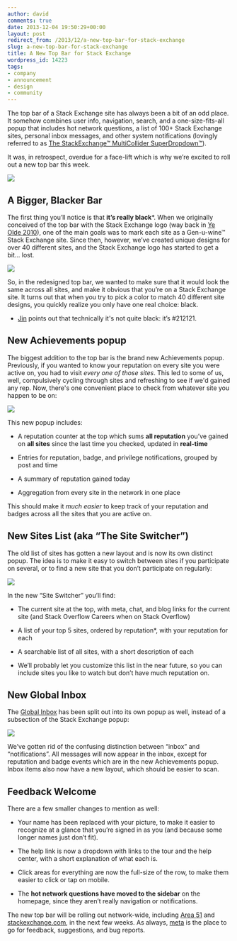 ```yaml
---
author: david
comments: true
date: 2013-12-04 19:50:29+00:00
layout: post
redirect_from: /2013/12/a-new-top-bar-for-stack-exchange
slug: a-new-top-bar-for-stack-exchange
title: A New Top Bar for Stack Exchange
wordpress_id: 14223
tags:
- company
- announcement
- design
- community
---
```


The top bar of a Stack Exchange site has always been a bit of an odd place. It somehow combines user info, navigation, search, and a one-size-fits-all popup that includes hot network questions, a list of 100+ Stack Exchange sites, personal inbox messages, and other system notifications (lovingly referred to as [The StackExchange™ MultiCollider SuperDropdown™](http://meta.stackoverflow.com/search?q=StackExchange%E2%84%A2+MultiCollider+SuperDropdown%E2%84%A2)).





It was, in retrospect, overdue for a face-lift which is why we’re excited to roll out a new top bar this week.





[![](http://i.stack.imgur.com/8tGcN.png)](http://i.stack.imgur.com/ZXNdN.png)





## A Bigger, Blacker Bar





The first thing you’ll notice is that **it’s really black***. When we originally conceived of the top bar with the Stack Exchange logo (way back in [Ye Olde 2010](http://blog.stackoverflow.com/2010/08/network-central-stackexchange-com/)), one of the main goals was to mark each site as a Gen-u-wine™ Stack Exchange site. Since then, however, we’ve created unique designs for over 40 different sites, and the Stack Exchange logo has started to get a bit... lost.





[![](http://i.stack.imgur.com/XjSC7.png)](http://i.stack.imgur.com/XjSC7.png)





So, in the redesigned top bar, we wanted to make sure that it would look the same across all sites, and make it obvious that you’re on a Stack Exchange site. It turns out that when you try to pick a color to match 40 different site designs, you quickly realize you only have one real choice: black.





* [Jin](http://graphicdesign.stackexchange.com/users/3/jin) points out that technically it's not quite black: it’s #212121.





## New Achievements popup





The biggest addition to the top bar is the brand new Achievements popup. Previously, if you wanted to know your reputation on every site you were active on, you had to visit _every one of those sites_. This led to some of us, well, compulsively cycling through sites and refreshing to see if we'd gained any rep. Now, there's one convenient place to check from whatever site you happen to be on:



[![](http://i.stack.imgur.com/6t7Oe.png)](http://i.stack.imgur.com/6t7Oe.png)





This new popup includes:









  * A reputation counter at the top which sums **all reputation** you’ve gained on **all sites** since the last time you checked, updated in **real-time**


  * Entries for reputation, badge, and privilege notifications, grouped by post and time


  * A summary of reputation gained today


  * Aggregation from every site in the network in one place








This should make it _much easier_ to keep track of your reputation and badges across all the sites that you are active on.





## New Sites List (aka “The Site Switcher”)





The old list of sites has gotten a new layout and is now its own distinct popup. The idea is to make it easy to switch between sites if you participate on several, or to find a new site that you don’t participate on regularly:





[![](http://i.stack.imgur.com/gVhww.png)](http://i.stack.imgur.com/gVhww.png)





In the new “Site Switcher” you’ll find:










  * The current site at the top, with meta, chat, and blog links for the current site (and Stack Overflow Careers when on Stack Overflow)


  * A list of your top 5 sites, ordered by reputation*, with your reputation for each


  * A searchable list of all sites, with a short description of each








* We’ll probably let you customize this list in the near future, so you can include sites you like to watch but don’t have much reputation on.






## New Global Inbox





The [Global Inbox](http://blog.stackoverflow.com/2010/09/new-global-inbox/) has been split out into its own popup as well, instead of a subsection of the Stack Exchange popup:





[![](http://i.stack.imgur.com/OXLSb.png)](http://i.stack.imgur.com/OXLSb.png)





We’ve gotten rid of the confusing distinction between “inbox” and “notifications”. All messages will now appear in the inbox, except for reputation and badge events which are in the new Achievements popup. Inbox items also now have a new layout, which should be easier to scan.





## Feedback Welcome





There are a few smaller changes to mention as well:










  * Your name has been replaced with your picture, to make it easier to recognize at a glance that you’re signed in as you (and because some longer names just don’t fit).


  * The help link is now a dropdown with links to the tour and the help center, with a short explanation of what each is.


  * Click areas for everything are now the full-size of the row, to make them easier to click or tap on mobile.


  * The **hot network questions have moved to the sidebar** on the homepage, since they aren’t really navigation or notifications.








The new top bar will be rolling out network-wide, including [Area 51](http://area51.stackexchange.com) and [stackexchange.com](http://stackexchange.com), in the next few weeks. As always, [meta](http://meta.stackoverflow.com/tags/top-bar) is the place to go for feedback, suggestions, and bug reports.
